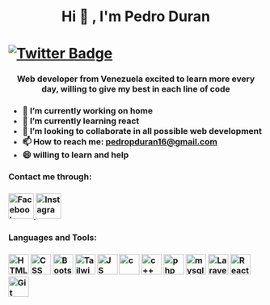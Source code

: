  <h1 align="center"> Hi 👋 , I'm Pedro Duran <h1/>
 <a href="https://twitter.com/PedroDurantt">
    <img src="https://img.shields.io/twitter/follow/PedroDurantt?color=blue&logo=twitter&style=for-the-badge" alt="Twitter Badge">
</a>
 
<h3 align="center"> Web developer from Venezuela excited to learn more every day, willing to give my best in each line of code <h3/>

<!--
**PedrinDurant/PedrinDurant** is a ✨ _special_ ✨ repository because its `README.md` (this file) appears on your GitHub profile.

Here are some ideas to get you started:
- 👯 I’m looking to collaborate on ...
- 🤔 I’m looking for help with ...
- 💬 Ask me about ...
- 📫 How to reach me: ...
- 😄 Pronouns: ...
- ⚡ Fun fact: ...
-->
- 🔭 I’m currently working on home
- 🌱 I’m currently learning react
- 👯 I’m looking to collaborate in all possible web development
- 📫 How to reach me: pedropduran16@gmail.com
- 😄 willing to learn and help

 
<h3> Contact me through: <h3/>
 <div>
    <a href="https://www.facebook.com/Neriiadaf">
        <img src="https://cdn.pixabay.com/photo/2016/11/05/08/42/facebook-1799690_1280.png" title="FACEBOOK" alt="Facebook" width="50" height="50">
    </a>
  
   <a href="https://www.instagram.com/pedr_duran/">
        <img src="https://cdn-icons-png.flaticon.com/512/174/174855.png" title="INSTAGRAM" alt="Instagram" width="50" height="50">
    </a>
</div>
 
 
 
<h3> Languages and Tools: <h3/>
 <div>
    <img src="https://cdn-icons-png.flaticon.com/512/143/143655.png" title="HTML5" alt="HTML" width="40" height="40">
    <img src="https://cdn-icons-png.flaticon.com/512/732/732190.png" title="CSS" alt="CSS" width="40" height="40">
    <img src="https://cdn-icons-png.flaticon.com/512/5968/5968672.png" title="BOOTSTRAP" alt="Bootstrap" width="40" height="40">
    <img src="https://cdn.icon-icons.com/icons2/2107/PNG/512/file_type_tailwind_icon_130128.png" title="TAILWIND" alt="Tailwind" width="40" height="40">
    <img src="https://cdn-icons-png.flaticon.com/512/5968/5968292.png" title="JAVASCRIPT" alt="JS" width="40" height="40">
    <img src="https://cdn.icon-icons.com/icons2/2415/PNG/512/c_original_logo_icon_146611.png" title="C" alt="c" width="40" height="40">
    <img src="https://cdn.icon-icons.com/icons2/2148/PNG/512/c_icon_132529.png" title="C++" alt="c++" width="40" height="40">
    <img src="https://cdn-icons-png.flaticon.com/512/919/919830.png" title="PHP" alt="php" width="40" height="40">
    <img src="https://cdn-icons-png.flaticon.com/512/919/919836.png" title="MYSQL" alt="mysql" width="40" height="40">
    <img src="https://cdn.icon-icons.com/icons2/2415/PNG/512/laravel_plain_wordmark_logo_icon_146439.png" title="LARAVEL" alt="Laravel" width="40" height="40">
    <img src="https://cdn.icon-icons.com/icons2/2415/PNG/512/react_original_logo_icon_146374.png" title="REACT" alt="React" width="40" height="40">
    <img src="https://cdn.icon-icons.com/icons2/2415/PNG/512/git_original_logo_icon_146509.png" title="GIT" alt="Git" width="40" height="40">
</div>
 
 
 
 
